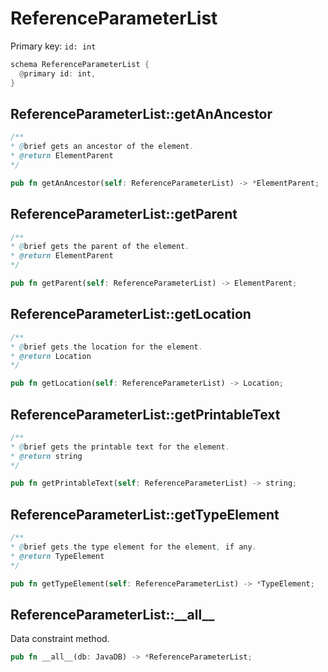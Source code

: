 # ReferenceParameterList

Primary key: `id: int`

```rust
schema ReferenceParameterList {
  @primary id: int,
}
```
## ReferenceParameterList::getAnAncestor

```java
/**
* @brief gets an ancestor of the element.
* @return ElementParent 
*/
```
```rust
pub fn getAnAncestor(self: ReferenceParameterList) -> *ElementParent;
```
## ReferenceParameterList::getParent

```java
/**
* @brief gets the parent of the element.
* @return ElementParent 
*/
```
```rust
pub fn getParent(self: ReferenceParameterList) -> ElementParent;
```
## ReferenceParameterList::getLocation

```java
/**
* @brief gets the location for the element.
* @return Location
*/
```
```rust
pub fn getLocation(self: ReferenceParameterList) -> Location;
```
## ReferenceParameterList::getPrintableText

```java
/**
* @brief gets the printable text for the element.
* @return string
*/
```
```rust
pub fn getPrintableText(self: ReferenceParameterList) -> string;
```
## ReferenceParameterList::getTypeElement

```java
/**
* @brief gets the type element for the element, if any.
* @return TypeElement
*/
```
```rust
pub fn getTypeElement(self: ReferenceParameterList) -> *TypeElement;
```
## ReferenceParameterList::\_\_all\_\_

Data constraint method.

```rust
pub fn __all__(db: JavaDB) -> *ReferenceParameterList;
```
